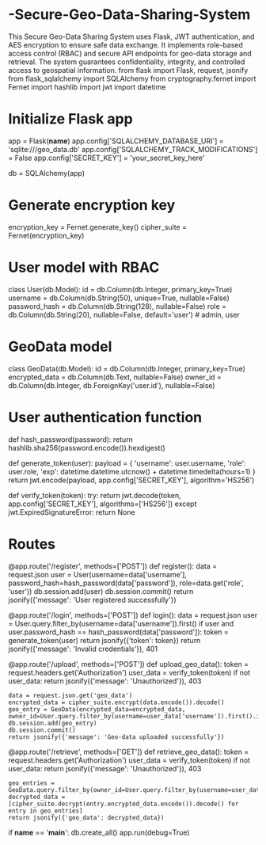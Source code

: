 # -Secure-Geo-Data-Sharing-System
This Secure Geo-Data Sharing System uses Flask, JWT authentication, and AES encryption to ensure safe data exchange. It implements role-based access control (RBAC) and secure API endpoints for geo-data storage and retrieval. The system guarantees confidentiality, integrity, and controlled access to geospatial information.
from flask import Flask, request, jsonify
from flask_sqlalchemy import SQLAlchemy
from cryptography.fernet import Fernet
import hashlib
import jwt
import datetime

# Initialize Flask app
app = Flask(__name__)
app.config['SQLALCHEMY_DATABASE_URI'] = 'sqlite:///geo_data.db'
app.config['SQLALCHEMY_TRACK_MODIFICATIONS'] = False
app.config['SECRET_KEY'] = 'your_secret_key_here'

db = SQLAlchemy(app)

# Generate encryption key
encryption_key = Fernet.generate_key()
cipher_suite = Fernet(encryption_key)

# User model with RBAC
class User(db.Model):
    id = db.Column(db.Integer, primary_key=True)
    username = db.Column(db.String(50), unique=True, nullable=False)
    password_hash = db.Column(db.String(128), nullable=False)
    role = db.Column(db.String(20), nullable=False, default='user')  # admin, user

# GeoData model
class GeoData(db.Model):
    id = db.Column(db.Integer, primary_key=True)
    encrypted_data = db.Column(db.Text, nullable=False)
    owner_id = db.Column(db.Integer, db.ForeignKey('user.id'), nullable=False)

# User authentication function
def hash_password(password):
    return hashlib.sha256(password.encode()).hexdigest()

def generate_token(user):
    payload = {
        'username': user.username,
        'role': user.role,
        'exp': datetime.datetime.utcnow() + datetime.timedelta(hours=1)
    }
    return jwt.encode(payload, app.config['SECRET_KEY'], algorithm='HS256')

def verify_token(token):
    try:
        return jwt.decode(token, app.config['SECRET_KEY'], algorithms=['HS256'])
    except jwt.ExpiredSignatureError:
        return None

# Routes
@app.route('/register', methods=['POST'])
def register():
    data = request.json
    user = User(username=data['username'], password_hash=hash_password(data['password']), role=data.get('role', 'user'))
    db.session.add(user)
    db.session.commit()
    return jsonify({'message': 'User registered successfully'})

@app.route('/login', methods=['POST'])
def login():
    data = request.json
    user = User.query.filter_by(username=data['username']).first()
    if user and user.password_hash == hash_password(data['password']):
        token = generate_token(user)
        return jsonify({'token': token})
    return jsonify({'message': 'Invalid credentials'}), 401

@app.route('/upload', methods=['POST'])
def upload_geo_data():
    token = request.headers.get('Authorization')
    user_data = verify_token(token)
    if not user_data:
        return jsonify({'message': 'Unauthorized'}), 403

    data = request.json.get('geo_data')
    encrypted_data = cipher_suite.encrypt(data.encode()).decode()
    geo_entry = GeoData(encrypted_data=encrypted_data, owner_id=User.query.filter_by(username=user_data['username']).first().id)
    db.session.add(geo_entry)
    db.session.commit()
    return jsonify({'message': 'Geo-data uploaded successfully'})

@app.route('/retrieve', methods=['GET'])
def retrieve_geo_data():
    token = request.headers.get('Authorization')
    user_data = verify_token(token)
    if not user_data:
        return jsonify({'message': 'Unauthorized'}), 403

    geo_entries = GeoData.query.filter_by(owner_id=User.query.filter_by(username=user_data['username']).first().id).all()
    decrypted_data = [cipher_suite.decrypt(entry.encrypted_data.encode()).decode() for entry in geo_entries]
    return jsonify({'geo_data': decrypted_data})

if __name__ == '__main__':
    db.create_all()
    app.run(debug=True)
